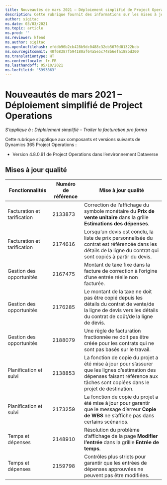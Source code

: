 ```yaml
---
title: Nouveautés de mars 2021 – Déploiement simplifié de Project Operations
description: Cette rubrique fournit des informations sur les mises à jour qualité disponibles dans la version de mars 2021 du déploiement simplifié de Project Operations.
author: sigitac
ms.date: 03/03/2021
ms.topic: article
ms.prod: ''
ms.reviewer: kfend
ms.author: sigitac
ms.openlocfilehash: efddb96b2cb428b9dc0488c32eb5670d01322bcb
ms.sourcegitcommit: 40f68387f594180af64a5e5c748b6efa188bd300
ms.translationtype: HT
ms.contentlocale: fr-FR
ms.lasthandoff: 05/10/2021
ms.locfileid: "5993863"
---
```

# <a name="whats-new-march-2021---project-operations-lite-deployment"></a>Nouveautés de mars 2021 – Déploiement simplifié de Project Operations

_S’applique à : Déploiement simplifié – Traiter la facturation pro forma_


Cette rubrique s’applique aux composants et versions suivants de Dynamics 365 Project Operations :

- Version 4.8.0.91 de Project Operations dans l’environnement Dataverse 

## <a name="quality-updates"></a>Mises à jour qualité

| **Fonctionnalités** | **Numéro de référence** | **Mise à jour qualité** |
| --- | --- | --- |
| Facturation et tarification | 2133873 | Correction de l’affichage du symbole monétaire du **Prix de vente unitaire** dans la grille **Estimations des dépenses**. |
| Facturation et tarification | 2174616 | Lorsqu’un devis est conclu, la liste de prix personnalisée du contrat est référencée dans les détails de la ligne du contrat qui sont copiés à partir du devis. |
| Gestion des opportunités | 2167475 | Montant de taxe fixe dans la facture de correction à l’origine d’une entrée réelle non facturée. |
| Gestion des opportunités | 2176285 | Le montant de la taxe ne doit pas être copié depuis les détails du contrat de vente/de la ligne de devis vers les détails du contrat de coût/de la ligne de devis. |
| Gestion des opportunités | 2188079 | Une règle de facturation fractionnée ne doit pas être créée pour les contrats qui ne sont pas basés sur le travail. |
| Planification et suivi | 2138853 | La fonction de copie du projet a été mise à jour pour s’assurer que les lignes d’estimation des dépenses faisant référence aux tâches sont copiées dans le projet de destination. |
| Planification et suivi | 2173259 | La fonction de copie du projet a été mise à jour pour garantir que le message d’erreur **Copie de WBS** ne s’affiche pas dans certains scénarios. |
| Temps et dépenses | 2148910 | Résolution du problème d’affichage de la page **Modifier l’entrée** dans la grillle **Entrée de temps**. |
| Temps et dépenses | 2159798 | Contrôles plus stricts pour garantir que les entrées de dépenses approuvées ne peuvent pas être modifiées. |


